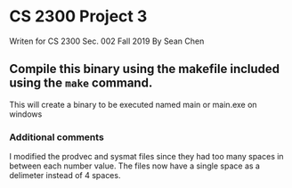 # CS 2300 Project 3 
Writen for CS 2300 Sec. 002 Fall 2019 By Sean Chen
## Compile this binary using the makefile included using the `make` command.
This will create a binary to be executed named main or main.exe on windows
### Additional comments
I modified the prodvec and sysmat files since they had too many spaces in between each number value. The files now have a single space as a delimeter instead of 4 spaces.  